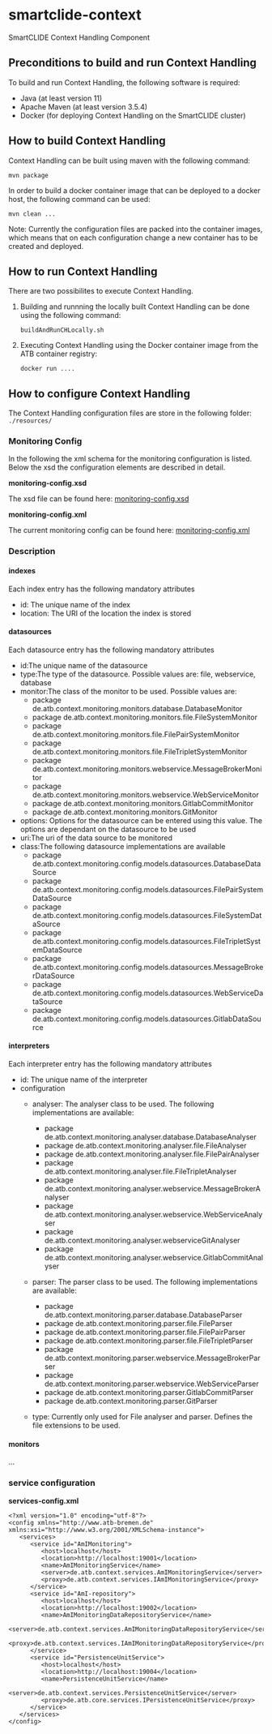 # smartclide-context
SmartCLIDE Context Handling Component

## Preconditions to build and run Context Handling

To build and run Context Handling, the following software is required:

- Java (at least version 11)
- Apache Maven (at least version 3.5.4)
- Docker (for deploying Context Handling on the SmartCLIDE cluster)

## How to build Context Handling

Context Handling can be built using maven with the following command:

  `mvn package`

In order to build a docker container image that can be deployed to a docker host, the following command can be used:

  `mvn clean ...`

Note: Currently the configuration files are packed into the container images, which means that on each configuration change a new container has to be created and deployed.

## How to run Context Handling

There are two possibilites to execute Context Handling. 

1. Building and runnning the locally built Context Handling can be done using the following command:
   ```
   buildAndRunCHLocally.sh
   ```

2. Executing Context Handling using the Docker container image from the ATB container registry:
   ```
   docker run ....
   ```
   
## How to configure Context Handling

The Context Handling configuration files are store in the following folder:
`./resources/`

### Monitoring Config

In the following the xml schema for the monitoring configuration is listed. Below the xsd the configuration elements are described in detail.

**monitoring-config.xsd**

The xsd file can be found here: [monitoring-config.xsd](https://github.com/eclipse-researchlabs/smartclide-context/blob/main/smartclide-monitoring/src/test/resources/config/monitoring-config.xsd)

**monitoring-config.xml**

The current monitoring config can be found here: [monitoring-config.xml](https://github.com/eclipse-researchlabs/smartclide-context/blob/main/smartclide-monitoring/src/test/resources/config/monitoring-config.xml)

### Description

#### indexes

Each index entry has the following mandatory attributes

- id: The unique name of the index
- location: The URI of the location the index is stored

#### datasources

Each datasource entry has the following mandatory attributes

- id:The unique name of the datasource
- type:The type of the datasource. Possible values are: file, webservice, database
- monitor:The class of the monitor to be used. Possible values are:
    - package de.atb.context.monitoring.monitors.database.DatabaseMonitor
    - package de.atb.context.monitoring.monitors.file.FileSystemMonitor
    - package de.atb.context.monitoring.monitors.file.FilePairSystemMonitor
    - package de.atb.context.monitoring.monitors.file.FileTripletSystemMonitor
    - package de.atb.context.monitoring.monitors.webservice.MessageBrokerMonitor
    - package de.atb.context.monitoring.monitors.webservice.WebServiceMonitor
    - package de.atb.context.monitoring.monitors.GitlabCommitMonitor
    - package de.atb.context.monitoring.monitors.GitMonitor
- options: Options for the datasource can be entered using this value. The options are dependant on the datasource to be used
- uri:The uri of the data source to be monitored
- class:The following datasource implementations are available
    - package de.atb.context.monitoring.config.models.datasources.DatabaseDataSource
    - package de.atb.context.monitoring.config.models.datasources.FilePairSystemDataSource
    - package de.atb.context.monitoring.config.models.datasources.FileSystemDataSource
    - package de.atb.context.monitoring.config.models.datasources.FileTripletSystemDataSource
    - package de.atb.context.monitoring.config.models.datasources.MessageBrokerDataSource
    - package de.atb.context.monitoring.config.models.datasources.WebServiceDataSource
    - package de.atb.context.monitoring.config.models.datasources.GitlabDataSource

#### interpreters

Each interpreter entry has the following mandatory attributes

- id: The unique name of the interpreter
- configuration
    - analyser: The analyser class to be used. The following implementations are available:
        - package de.atb.context.monitoring.analyser.database.DatabaseAnalyser
        - package de.atb.context.monitoring.analyser.file.FileAnalyser
        - package de.atb.context.monitoring.analyser.file.FilePairAnalyser
        - package de.atb.context.monitoring.analyser.file.FileTripletAnalyser
        - package de.atb.context.monitoring.analyser.webservice.MessageBrokerAnalyser
        - package de.atb.context.monitoring.analyser.webservice.WebServiceAnalyser
        - package de.atb.context.monitoring.analyser.webserviceGitAnalyser
        - package de.atb.context.monitoring.analyser.webservice.GitlabCommitAnalyser
    - parser: The parser class to be used. The following implementations are available:
        - package de.atb.context.monitoring.parser.database.DatabaseParser
        - package de.atb.context.monitoring.parser.file.FileParser
        - package de.atb.context.monitoring.parser.file.FilePairParser
        - package de.atb.context.monitoring.parser.file.FileTripletParser
        - package de.atb.context.monitoring.parser.webservice.MessageBrokerParser
        - package de.atb.context.monitoring.parser.webservice.WebServiceParser
        - package de.atb.context.monitoring.parser.GitlabCommitParser
        - package de.atb.context.monitoring.parser.GitParser

    - type: Currently only used for File analyser and parser. Defines the file extensions to be used.

#### monitors

...

### service configuration

**services-config.xml**
```
<?xml version="1.0" encoding="utf-8"?>
<config xmlns="http://www.atb-bremen.de" xmlns:xsi="http://www.w3.org/2001/XMLSchema-instance">
   <services>
      <service id="AmIMonitoring">
         <host>localhost</host>
         <location>http://localhost:19001</location>
         <name>AmIMonitoringService</name>
         <server>de.atb.context.services.AmIMonitoringService</server>
         <proxy>de.atb.context.services.IAmIMonitoringService</proxy>
      </service>
      <service id="AmI-repository">
         <host>localhost</host>
         <location>http://localhost:19002</location>
         <name>AmIMonitoringDataRepositoryService</name>
         <server>de.atb.context.services.AmIMonitoringDataRepositoryService</server>
         <proxy>de.atb.context.services.IAmIMonitoringDataRepositoryService</proxy>
      </service>
      <service id="PersistenceUnitService">
         <host>localhost</host>
         <location>http://localhost:19004</location>
         <name>PersistenceUnitService</name>
         <server>de.atb.context.services.PersistenceUnitService</server>
         <proxy>de.atb.core.services.IPersistenceUnitService</proxy>
      </service>
   </services>
</config>
```
